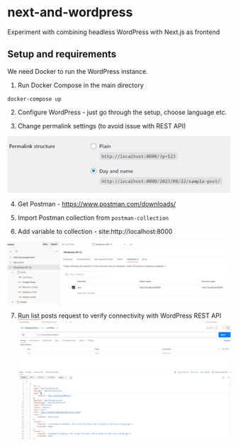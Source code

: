 # next-and-wordpress

Experiment with combining headless WordPress with Next.js as frontend

## Setup and requirements

We need Docker to run the WordPress instance.

1. Run Docker Compose in the main directory
```
docker-compose up
```

2. Configure WordPress - just go through the setup, choose language etc.

3. Change permalink settings (to avoid issue with REST API)

![Alt text](images/image.png)

4. Get Postman - https://www.postman.com/downloads/

5. Import Postman collection from `postman-collection`

6. Add variable to collection - site:http://localhost:8000

![Alt text](images/image2.png)

7. Run list posts request to verify connectivity with WordPress REST API
![Alt text](images/image3.png)